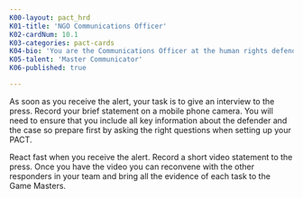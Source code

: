 ```yaml
---
K00-layout: pact_hrd
K01-title: 'NGO Communications Officer'
K02-cardNum: 10.1
K03-categories: pact-cards
K04-bio: 'You are the Communications Officer at the human rights defender''s NGO. Your job is to communicate effectively and engage the broad audience on problems and issues that your NGO is fighting for.'
K05-talent: 'Master Communicator'
K06-published: true

---
```


As soon as you receive the alert, your task is to give an interview to the press. Record your brief statement on a mobile phone camera. You will need to ensure that you include all key information about the defender and the case so prepare first by asking the right questions when setting up your PACT.

React fast when you receive the alert. Record a short video statement to the press. Once you have the video you can reconvene with the other responders in your team and bring all the evidence of each task to the Game Masters.